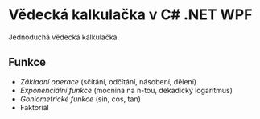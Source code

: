 # Vědecká kalkulačka v C# .NET WPF
Jednoduchá vědecká kalkulačka.

## Funkce
- *Základní operace* (sčítání, odčítání, násobení, dělení)
- *Exponenciální funkce* (mocnina na n-tou, dekadický logaritmus)
- *Goniometrické funkce* (sin, cos, tan)
- Faktoriál

